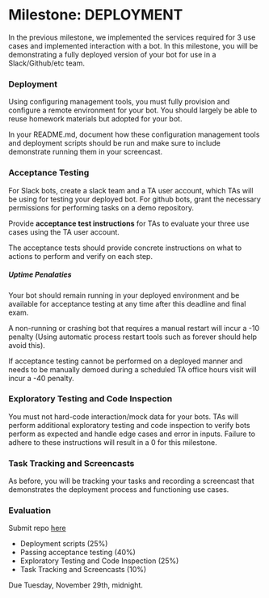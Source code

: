# Milestone: DEPLOYMENT

In the previous milestone, we implemented the services required for 3 use cases and implemented interaction with a bot. In this milestone, you will be demonstrating a fully deployed version of your bot for use in a Slack/Github/etc team.

### Deployment

Using configuring management tools, you must fully provision and configure a remote environment for your bot. You should largely be able to reuse homework materials but adopted for your bot.

In your README.md, document how these configuration management tools and deployment scripts should be run and make sure to include demonstrate running them in your screencast.

### Acceptance Testing

For Slack bots, create a slack team and a TA user account, which TAs will be using for testing your deployed bot. For github bots, grant the necessary permissions for performing tasks on a demo repository.

Provide **acceptance test instructions** for TAs to evaluate your three use cases using the TA user account.

The acceptance tests should provide concrete instructions on what to actions to perform and verify on each step.

##### Uptime Penalaties

Your bot should remain running in your deployed environment and be available for acceptance testing at any time after this deadline and final exam.

A non-running or crashing bot that requires a manual restart will incur a -10 penalty (Using automatic process restart tools such as forever should help avoid this).

If acceptance testing cannot be performed on a deployed manner and needs to be manually demoed during a scheduled TA office hours visit will incur a -40 penalty.

### Exploratory Testing and Code Inspection

You must not hard-code interaction/mock data for your bots. TAs will perform additional exploratory testing and code inspection to verify bots perform as expected and handle edge cases and error in inputs. Failure to adhere to these instructions will result in a 0 for this milestone.

### Task Tracking and Screencasts

As before, you will be tracking your tasks and recording a screencast that demonstrates the deployment process and functioning use cases.

### Evaluation

Submit repo [here](https://goo.gl/forms/bb7W1a09OrDMWTPA3)

* Deployment scripts (25%)
* Passing acceptance testing (40%)
* Exploratory Testing and Code Inspection (25%)
* Task Tracking and Screencasts (10%)

Due Tuesday, November 29th, midnight.
